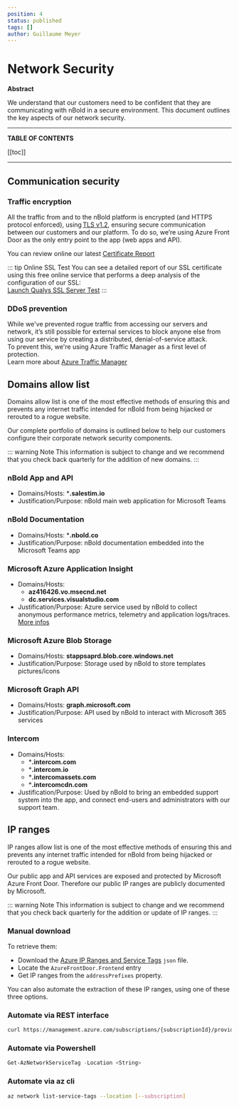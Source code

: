 ```yaml
---
position: 4
status: published
tags: []
author: Guillaume Meyer
---
```

# Network Security

**Abstract**

We understand that our customers need to be confident that they are communicating with nBold in a secure environment.
This document outlines the key aspects of our network security.

***

**TABLE OF CONTENTS**

[[toc]]

***

## Communication security

### Traffic encryption

All the traffic from and to the nBold platform is encrypted (and HTTPS protocol enforced), using [TLS v1.2](https://github.com/ssllabs/research/wiki/SSL-and-TLS-Deployment-Best-Practices), ensuring secure communication between our customers and our platform. To do so, we’re using Azure Front Door as the only entry point to the app (web apps and API).

You can review online our latest [Certificate Report](https://dist.salestim.io/audits/certificates/certificate_report_product_domain.log)

::: tip Online SSL Test
You can see a detailed report of our SSL certificate using this free online service that performs a deep analysis of the configuration of our SSL:  
[Launch Qualys SSL Server Test](https://www.ssllabs.com/ssltest/analyze.html?d=app.salestim.io)
:::

### DDoS prevention

While we've prevented rogue traffic from accessing our servers and network, it’s still possible for external services to block anyone else from using our service by creating a distributed, denial-of-service attack.  
To prevent this, we're using Azure Traffic Manager as a first level of protection.  
Learn more about [Azure Traffic Manager](https://docs.microsoft.com/en-us/azure/traffic-manager/traffic-manager-overview)


## Domains allow list

Domains allow list is one of the most effective methods of ensuring this and prevents any internet traffic intended for nBold from being hijacked or rerouted to a rogue website.

Our complete portfolio of domains is outlined below to help our customers configure their corporate network security components.

::: warning Note
This information is subject to change and we recommend that you check back quarterly for the addition of new domains.
:::

### nBold App and API
* Domains/Hosts: ***.salestim.io**
* Justification/Purpose: nBold main web application for Microsoft Teams

### nBold Documentation
* Domains/Hosts: ***.nbold.co**
* Justification/Purpose: nBold documentation embedded into the Microsoft Teams app

### Microsoft Azure Application Insight
* Domains/Hosts:
  * **az416426.vo.msecnd.net**
  * **dc.services.visualstudio.com**
* Justification/Purpose: Azure service used by nBold to collect anonymous performance metrics, telemetry and application logs/traces. [More infos](https://docs.microsoft.com/en-us/azure/azure-monitor/app/ip-addresses)

### Microsoft Azure Blob Storage
* Domains/Hosts: **stappsaprd.blob.core.windows.net**
* Justification/Purpose: Storage used by nBold to store templates pictures/icons

### Microsoft Graph API
* Domains/Hosts: **graph.microsoft.com**
* Justification/Purpose: API used by nBold to interact with Microsoft 365 services

### Intercom
* Domains/Hosts:
  * ***.intercom.com**
  * ***.intercom.io**
  * ***.intercomassets.com**
  * ***.intercomcdn.com**
* Justification/Purpose: Used by nBold to bring an embedded support system into the app, and connect end-users and administrators with our support team.

## IP ranges

IP ranges allow list is one of the most effective methods of ensuring this and prevents any internet traffic intended for nBold from being hijacked or rerouted to a rogue website.

Our public app and API services are exposed and protected by Microsoft Azure Front Door. Therefore our public IP ranges are publicly documented by Microsoft.

::: warning Note
This information is subject to change and we recommend that you check back quarterly for the addition or update of IP ranges.
:::

### Manual download

To retrieve them:
- Download the [Azure IP Ranges and Service Tags](https://www.microsoft.com/en-us/download/details.aspx?id=56519) `json` file.
- Locate the `AzureFrontDoor.Frontend` entry
- Get IP ranges from the `addressPrefixes` property.

You can also automate the extraction of these IP ranges, using one of these three options.

### Automate via REST interface
``` sh
curl https://management.azure.com/subscriptions/{subscriptionId}/providers/Microsoft.Network/locations/{location}/serviceTags?api-version=2020-07-01
```

### Automate via Powershell
``` powershell
Get-AzNetworkServiceTag -Location <String>
```


### Automate via az cli
``` sh
az network list-service-tags --location [--subscription]
```
